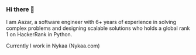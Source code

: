 ### Hi there 👋

I am Aazar, a software engineer with 6+ years of experience in solving complex problems and designing scalable solutions who holds a global rank 1 on HackerRank in Python.

Currently I work in Nykaa (Nykaa.com)

<!--
**44za12/44za12** is a ✨ _special_ ✨ repository because its `README.md` (this file) appears on your GitHub profile.

Here are some ideas to get you started:

- 🔭 I’m currently working on ...
- 🌱 I’m currently learning ...
- 👯 I’m looking to collaborate on ...
- 🤔 I’m looking for help with ...
- 💬 Ask me about ...
- 📫 How to reach me: ...
- 😄 Pronouns: ...
- ⚡ Fun fact: ...
-->

